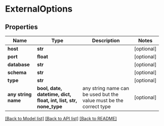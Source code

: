 # ExternalOptions


## Properties
Name | Type | Description | Notes
------------ | ------------- | ------------- | -------------
**host** | **str** |  | [optional] 
**port** | **float** |  | [optional] 
**database** | **str** |  | [optional] 
**schema** | **str** |  | [optional] 
**type** | **str** |  | [optional] 
**any string name** | **bool, date, datetime, dict, float, int, list, str, none_type** | any string name can be used but the value must be the correct type | [optional]

[[Back to Model list]](../README.md#documentation-for-models) [[Back to API list]](../README.md#documentation-for-api-endpoints) [[Back to README]](../README.md)


